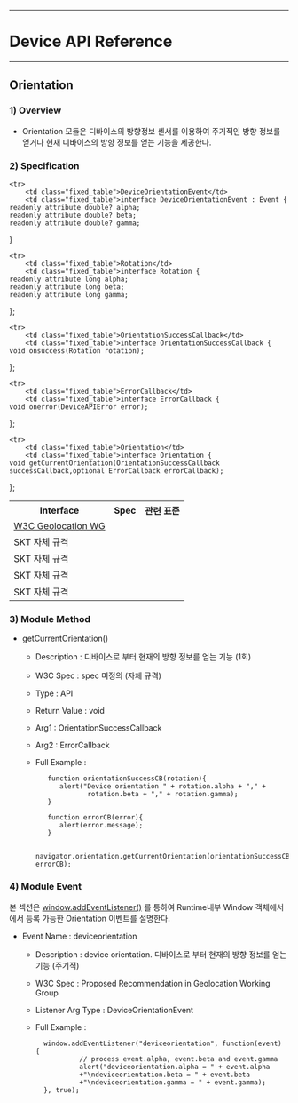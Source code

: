 <!--
layout: 'post'
section: 'Cornerstone Framework'
title: 'Orientation'
outline: 'Orientation 모듈은 디바이스의 방향정보 센서를 이용하여 주기적인 방향 정보를 얻거나 현재 디바이스의 방향 정보를 얻는 기능을 제공한다.'
date: '2012-11-16'
tagstr: 'runtime'
subsection: 'Runtime'
order: '[6, 5 ,2]'
thumbnail: '6.1.00.runtime_structure.png'
-->

----------

# Device API Reference 

----------

## Orientation  

### 1) Overview

- Orientation 모듈은 디바이스의 방향정보 센서를 이용하여 주기적인 방향 정보를 얻거나 현재 디바이스의 방향 정보를 얻는 기능을 제공한다. 

### 2) Specification

<table class="table table-bordered">
	<tr>
		<th class="fixed_table">Interface </th>
		<th class="fixed_table">Spec</th>
		<th>관련 표준</th>
	</tr>

	<tr>
		<td class="fixed_table">DeviceOrientationEvent</td>
		<td class="fixed_table">interface DeviceOrientationEvent : Event { 
	readonly attribute double? alpha;
	readonly attribute double? beta;
	readonly attribute double? gamma;
}
		</td>
		<td><a href="http://www.w3.org/TR/2011/WD-orientation-event-20111201/">W3C Geolocation WG</a></td>
	</tr>

	<tr>
		<td class="fixed_table">Rotation</td>
		<td class="fixed_table">interface Rotation {
	readonly attribute long alpha;
	readonly attribute long beta;
	readonly attribute long gamma;
};
		</td>
		<td>SKT 자체 규격</td>
	</tr>

	<tr>
		<td class="fixed_table">OrientationSuccessCallback</td>
		<td class="fixed_table">interface OrientationSuccessCallback {
	void onsuccess(Rotation rotation);
};
		</td>
		<td>SKT 자체 규격</td>
	</tr>

	<tr>
		<td class="fixed_table">ErrorCallback</td>
		<td class="fixed_table">interface ErrorCallback {
	void onerror(DeviceAPIError error);
};
		</td>
		<td>SKT 자체 규격</td>
	</tr>

	<tr>
		<td class="fixed_table">Orientation</td>
		<td class="fixed_table">interface Orientation {
	void getCurrentOrientation(OrientationSuccessCallback successCallback,optional ErrorCallback errorCallback);
};
		</td>
		<td>SKT 자체 규격</td>
	</tr>
</table>

### 3) Module Method

- getCurrentOrientation()

	- Description : 디바이스로 부터 현재의 방향 정보를 얻는 기능 (1회) 
	- W3C Spec : spec 미정의 (자체 규격) 
	- Type : API 
	- Return Value : void
	- Arg1 : OrientationSuccessCallback
	- Arg2 : ErrorCallback
	- Full Example :
				
			 function orientationSuccessCB(rotation){
				alert("Device orientation " + rotation.alpha + "," + 
		               rotation.beta + "," + rotation.gamma);
			 }
		
			 function errorCB(error){
				alert(error.message);
 			 }

		     navigator.orientation.getCurrentOrientation(orientationSuccessCB, errorCB);

### 4) Module Event 

본 섹션은  [window.addEventListener()](https://developer.mozilla.org/en-US/docs/Web/API/EventTarget.addEventListener) 를 통하여 Runtime내부 Window 객체에서에서 등록 가능한 Orientation 이벤트를 설명한다.

- Event Name : deviceorientation 

	- Description : device orientation. 디바이스로 부터 현재의 방향 정보를 얻는 기능 (주기적)
	- W3C Spec : Proposed Recommendation in Geolocation Working Group
	- Listener Arg Type : DeviceOrientationEvent
	- Full Example :
		
			window.addEventListener("deviceorientation", function(event) {
		             // process event.alpha, event.beta and event.gamma
		             alert("deviceorientation.alpha = " + event.alpha
		          	 +"\ndeviceorientation.beta = " + event.beta
		          	 +"\ndeviceorientation.gamma = " + event.gamma);
		   	}, true);

